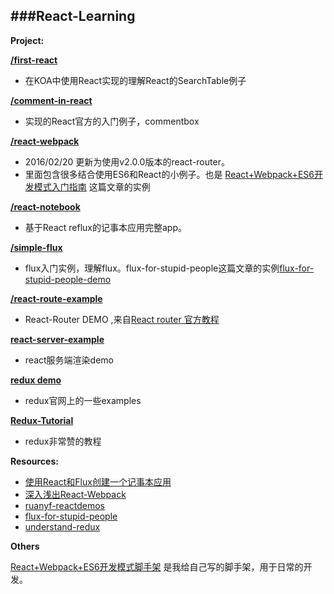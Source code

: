 ###React-Learning
-----------------------------

**Project:**

**[/first-react](https://github.com/zhangmengxue/React-Learning/tree/master/first-react)**

  - 在KOA中使用React实现的理解React的SearchTable例子

**[/comment-in-react](https://github.com/zhangmengxue/React-Learning/tree/master/comment-in-react)**

  - 实现的React官方的入门例子，commentbox

**[/react-webpack](https://github.com/zhangmengxue/React-Learning/tree/master/react-webpack)**
  - 2016/02/20 更新为使用v2.0.0版本的react-router。
  - 里面包含很多结合使用ES6和React的小例子。也是 [React+Webpack+ES6开发模式入门指南](http://www.cnblogs.com/skylar/p/React-Webpack-ES6.html) 这篇文章的实例

**[/react-notebook](https://github.com/zhangmengxue/React-Learning/tree/master/react-notebook)**

  - 基于React reflux的记事本应用完整app。

**[/simple-flux](https://github.com/zhangmengxue/React-Learning/tree/master/simple-flux)**

  - flux入门实例，理解flux。flux-for-stupid-people这篇文章的实例[flux-for-stupid-people-demo](https://github.com/ruanyf/flux-for-stupid-people-demo)

**[/react-route-example](https://github.com/zhangmengxue/React-Learning/tree/master/react-route-example)**

  - React-Router DEMO ,来自[React router 官方教程](https://github.com/reactjs/react-router-tutorial/blob/start/lessons/01-setting-up.md)

**[react-server-example](https://github.com/mhart/react-server-example)**

  - react服务端渲染demo

**[redux demo](http://redux.js.org/docs/introduction/Examples.html#counter-vanilla)**

  - redux官网上的一些examples

**[Redux-Tutorial](https://github.com/happypoulp/redux-tutorial)**

  - redux非常赞的教程


**Resources:**

- [使用React和Flux创建一个记事本应用](http://zhuanlan.zhihu.com/FrontendMagazine/19934725)
- [深入浅出React-Webpack](http://www.infoq.com/cn/articles/react-and-webpack)
- [ruanyf-reactdemos](https://github.com/ruanyf/react-demos)
- [flux-for-stupid-people](http://blog.andrewray.me/flux-for-stupid-people/)
- [understand-redux](http://www.youhavetolearncomputers.com/blog/2015/9/15/a-conceptual-overview-of-redux-or-how-i-fell-in-love-with-a-javascript-state-container)

**Others**

[React+Webpack+ES6开发模式脚手架](https://www.npmjs.com/package/generator-reactpack)
是我给自己写的脚手架，用于日常的开发。


